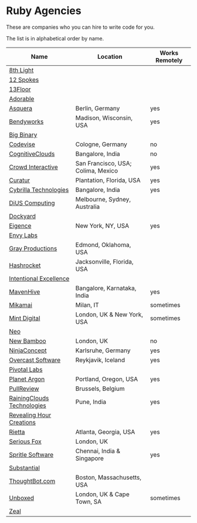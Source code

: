 # Ruby Agencies

These are companies who you can hire to write code for you.

The list is in alphabetical order by name.

Name                                                | Location                           | Works Remotely
----------------------------------------------------|------------------------------------|---------------
[8th Light](http://8thLight.com)                    |                                    |
[12 Spokes](http://www.12spokes.com/)               |                                    |
[13Floor](http://13floor.org/)                      |                                    |
[Adorable](http://Adorable.io)                      |                                    |
[Asquera](http://asquera.de)                        | Berlin, Germany                    | yes
[Bendyworks](http://Bendyworks.com)                 | Madison, Wisconsin, USA            | yes
[Big Binary](http://BigBinary.com)                  |                                    |
[Codevise](http://www.codevise.de/)                 | Cologne, Germany                   | no
[CognitiveClouds](http://www.cognitiveclouds.com/)  | Bangalore, India                   | no
[Crowd Interactive](http://www.crowdint.com/)       | San Francisco, USA; Colima, Mexico | yes
[Curatur](http://Curatur.com)                       | Plantation, Florida, USA           | yes
[Cybrilla Technologies](http://www.cybrilla.com/)   | Bangalore, India                   | yes
[DiUS Computing](http://dius.com.au)                | Melbourne, Sydney, Australia       |
[Dockyard](http://dockyard.com)                     |                                    |
[Eigence](http://eigence.com)                       | New York, NY, USA                  | yes
[Envy Labs](http://envylabs.com)                    |                                    |
[Gray Productions](http://graysoftinc.com/)         | Edmond, Oklahoma, USA              |
[Hashrocket](http://Hashrocket.com)                 | Jacksonville, Florida, USA         |
[Intentional Excellence](http://iephq.com)          |                                    |
[MavenHive](http://www.mavenhive.in/)               | Bangalore, Karnataka, India        | yes
[Mikamai](http://www.mikamai.com)                   | Milan, IT                          | sometimes
[Mint Digital](http://www.mintdigital.com)          | London, UK & New York, USA         | sometimes
[Neo](http://Neo.com)                               |                                    |
[New Bamboo](http://www.new-bamboo.co.uk)           | London, UK                         | no
[NinjaConcept](http://ninjaconcept.com)             | Karlsruhe, Germany                 | yes
[Overcast Software](http://www.overcast.io)         | Reykjavik, Iceland                 | yes
[Pivotal Labs](http://pivotal.com)                  |                                    |
[Planet Argon](http://planetargon.com)              | Portland, Oregon, USA              | yes
[PullReview](https://pullreview.com)                | Brussels, Belgium
[RainingClouds Technologies](http://rainingclouds.com) | Pune, India                     | yes
[Revealing Hour Creations](http://revealinghour.in) |                                    |
[Rietta](http://rietta.com)                         | Atlanta, Georgia, USA              | yes
[Serious Fox](http://www.seriousfox.co.uk)          | London, UK                         |
[Spritle Software](http://www.spritle.com)          | Chennai, India & Singapore         | yes
[Substantial](http://substantial.com)               |                                    |
[ThoughtBot.com](http://thoughtbot.com)             | Boston, Massachusetts, USA         |
[Unboxed](http://www.unboxedconsulting.com)         | London, UK & Cape Town, SA         | sometimes
[Zeal](http://www.codingzeal.com/)                  |                                    |
